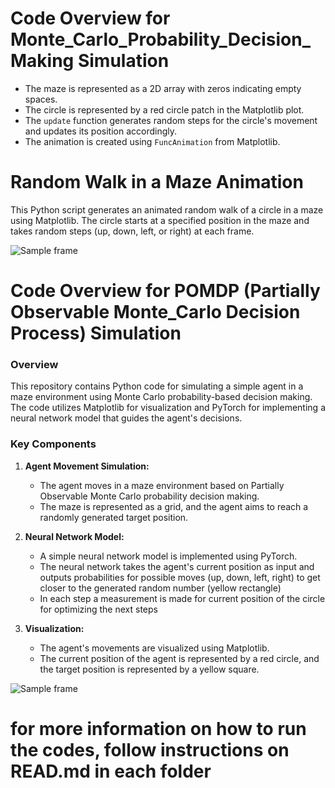# Code Overview for Monte_Carlo_Probability_Decision_Making Simulation

- The maze is represented as a 2D array with zeros indicating empty spaces.
- The circle is represented by a red circle patch in the Matplotlib plot.
- The `update` function generates random steps for the circle's movement and updates its position accordingly.
- The animation is created using `FuncAnimation` from Matplotlib.

# Random Walk in a Maze Animation
This Python script generates an animated random walk of a circle in a maze using Matplotlib. The circle starts at a specified position in the maze and takes random steps (up, down, left, or right) at each frame.

![Sample frame](https://github.com/Mahsarnzh/Monte_Carlo_Probability_Decision_Making/blob/main/Monte_Carlo_Probability_Decision_Making/MDP.png)



# Code Overview for POMDP (Partially Observable Monte_Carlo Decision Process) Simulation

### Overview
This repository contains Python code for simulating a simple agent in a maze environment using Monte Carlo probability-based decision making. The code utilizes Matplotlib for visualization and PyTorch for implementing a neural network model that guides the agent's decisions.

### Key Components
1. **Agent Movement Simulation:**
   - The agent moves in a maze environment based on Partially Observable Monte Carlo probability decision making.
   - The maze is represented as a grid, and the agent aims to reach a randomly generated target position.

2. **Neural Network Model:**
   - A simple neural network model is implemented using PyTorch.
   - The neural network takes the agent's current position as input and outputs probabilities for possible moves (up, down, left, right) to get closer to the generated random number (yellow rectangle)
   - In each step a measurement is made for current position of the circle for optimizing the next steps

3. **Visualization:**
   - The agent's movements are visualized using Matplotlib.
   - The current position of the agent is represented by a red circle, and the target position is represented by a yellow square.

![Sample frame](https://github.com/Mahsarnzh/Monte_Carlo_Probability_Decision_Making/blob/main/POMDP/POMDP.png)


# for more information on how to run the codes, follow instructions on READ.md in each folder
